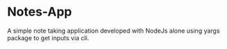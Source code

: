 # Notes-App
A simple note taking application developed with NodeJs alone using yargs package to get inputs via cli.
